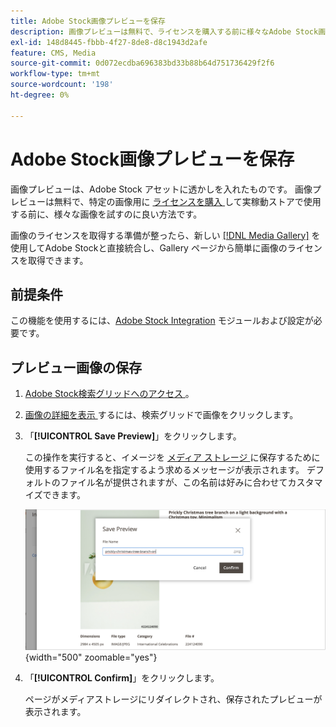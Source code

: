 ```yaml
---
title: Adobe Stock画像プレビューを保存
description: 画像プレビューは無料で、ライセンスを購入する前に様々なAdobe Stock画像を試すのに適した方法です。
exl-id: 148d8445-fbbb-4f27-8de8-d8c1943d2afe
feature: CMS, Media
source-git-commit: 0d072ecdba696383bd33b88b64d751736429f2f6
workflow-type: tm+mt
source-wordcount: '198'
ht-degree: 0%

---
```


# Adobe Stock画像プレビューを保存

画像プレビューは、Adobe Stock アセットに透かしを入れたものです。 画像プレビューは無料で、特定の画像用に [ ライセンスを購入 ](./adobe-stock-license-image.md) して実稼動ストアで使用する前に、様々な画像を試すのに良い方法です。

画像のライセンスを取得する準備が整ったら、新しい [[!DNL Media Gallery]](media-gallery.md) を使用してAdobe Stockと直接統合し、Gallery ページから簡単に画像のライセンスを取得できます。

## 前提条件

この機能を使用するには、[Adobe Stock Integration](./adobe-stock.md) モジュールおよび設定が必要です。

## プレビュー画像の保存

1. [Adobe Stock検索グリッドへのアクセス ](./adobe-stock-manage.md#access-the-adobe-stock-search-grid)。

1. [ 画像の詳細を表示 ](./adobe-stock-manage.md#view-image-details) するには、検索グリッドで画像をクリックします。

1. 「**[!UICONTROL Save Preview]**」をクリックします。

   この操作を実行すると、イメージを [ メディア ストレージ ](./media-storage.md) に保存するために使用するファイル名を指定するよう求めるメッセージが表示されます。 デフォルトのファイル名が提供されますが、この名前は好みに合わせてカスタマイズできます。

   ![Adobe Stockのプレビュー画像を保存 ](./assets/adobe-stock-save-preview.png){width="500" zoomable="yes"}

1. 「**[!UICONTROL Confirm]**」をクリックします。

   ページがメディアストレージにリダイレクトされ、保存されたプレビューが表示されます。
